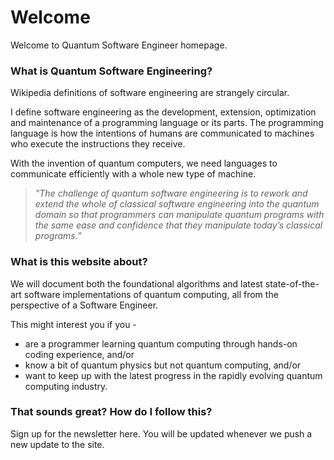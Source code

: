 # Welcome

Welcome to Quantum Software Engineer homepage.&#x20;

### What is Quantum Software Engineering?

Wikipedia definitions of software engineering are strangely circular.

I define software engineering as the development, extension, optimization and maintenance of a programming language or its parts. The programming language is how the intentions of humans are communicated to machines who execute the instructions they receive.

With the invention of quantum computers, we need languages to communicate efficiently with a whole new type of machine.

> _"The challenge of quantum software engineering is to rework and extend the whole of classical software engineering into the quantum domain so that programmers can manipulate quantum programs with the same ease and confidence that they manipulate today’s classical programs.”_&#x20;

### What is this website about?

We will document both the foundational algorithms and latest state-of-the-art software implementations of quantum computing, all from the perspective of a Software Engineer.

This might interest you if you -

* are a programmer learning quantum computing through hands-on coding experience, and/or
* know a bit of quantum physics but not quantum computing, and/or
* want to keep up with the latest progress in the rapidly evolving quantum computing industry.

### That sounds great? How do I follow this?

Sign up for the newsletter here. You will be updated whenever we push a new update to the site.

